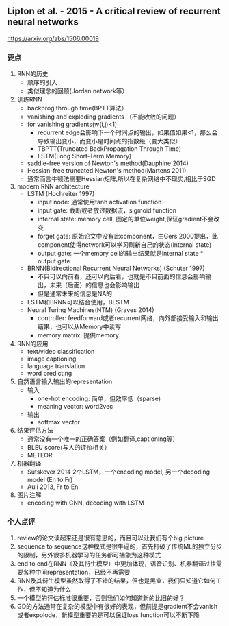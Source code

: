 ## Lipton et al. - 2015 - A critical review of recurrent neural networks

https://arxiv.org/abs/1506.00019

### 要点

1. RNN的历史
    * 顺序的引入
    * 类似理念的回顾(Jordan network等）
2. 训练RNN
    * backprog through time(BPTT算法）
    * vanishing and exploding gradients （不能收敛的问题）
    * for vanishing gradients(w(i,j)<1)
        - recurrent edge会影响下一个时间点的输出，如果值如果<1，那么会导致输出变小，而变小是时间点的指数级（变大类似）
        - TBPTT(Truncated BackPropagation Through Time)
        - LSTM(Long Short-Term Memory)
    * saddle-free version of Newton's method(Dauphine 2014)
    * Hessian-free truncated Newton's method(Martens 2011)
    * 通常而言牛顿法需要Hessian矩阵,所以在复杂网络中不现实,相比于SGD
3. modern RNN architecture
    * LSTM (Hochreiter 1997)
        - input node: 通常使用tanh activation function
        - input gate: 截断或者放过数据流，sigmoid function
        - internal state: memory cell, 固定的单位weight,保证gradient不会改变
        - forget gate: 原始论文中没有此component，由Gers 2000提出，此component使得network可以学习刷新自己的状态(internal state)
        - output gate: 一个memory cell的输出结果就是internal state * output gate
    * BRNN(Bidirectional Recurrent Neural Networks) (Schuter 1997)
        - 不只可以向前看，还可以向后看，也就是不只前面的信息会影响输出，未来（后面）的信息也会影响输出
        - 但是通常未来的信息是NA的
    * LSTM和BRNN可以结合使用，BLSTM
    * Neural Turing Machines(NTM) (Graves 2014)
        - controller: feedforward或者recurrent网络，向外部接受输入和输出结果，也可以从Memory中读写
        - memory matrix: 提供memory
4. RNN的应用
    * text/video classification
    * image captioning
    * language translation
    * word predicting
5. 自然语言输入输出的representation
    * 输入
        - one-hot encoding: 简单，但效率低（sparse)
        - meaning vector: word2vec
    * 输出
        - softmax vector
6. 结果评估方法
    * 通常没有一个唯一的正确答案（例如翻译,captioning等）
    * BLEU score(与人的评价相关）
    * METEOR
7. 机器翻译
    * Sutskever 2014 2个LSTM，一个encoding model, 另一个decoding model (En to Fr)
    * Auli 2013, Fr to En
8. 图片注解
    * encoding with CNN, decoding with LSTM

### 个人点评

1. review的论文读起来还是很有意思的，而且可以让我们有个big picture
2. sequence to sequence这种模式是很牛逼的，首先打破了传统ML的独立分步的限制，另外很多机器学习的任务都可抽象为这种模式
3. end to end在RNN（及其衍生模型）中更加体现，语音识别、机器翻译过往需要各种中间representation，已经不再需要
4. RNN及其衍生模型虽然取得了不错的结果，但也是黑盒，我们只知道它如何工作，但不知道为什么
5. 一个模型的评估标准很重要，否则我们如何知道新的比旧的好？
6. GD的方法通常在复杂的模型中有很好的表现，但前提是gradient不会vanish或者expolode，新模型重要的是可以保证loss function可以不断下降
